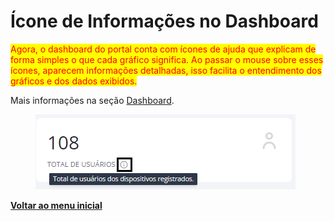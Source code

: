 # Ícone de Informações no Dashboard

<mark style="color:red;">Agora, o dashboard do portal conta com ícones de ajuda que explicam de forma simples o que cada gráfico significa. Ao passar o mouse sobre esses ícones, aparecem informações detalhadas, isso facilita o entendimento dos gráficos e dos dados exibidos.</mark>

Mais informações na seção [Dashboard](../../portal/dashboard.md).

<figure><img src="../../../.gitbook/assets/image (283).png" alt=""><figcaption></figcaption></figure>

[**Voltar ao menu inicial**](./)
